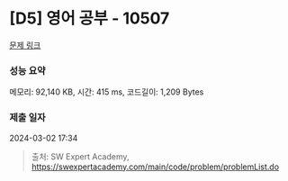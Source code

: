 # [D5] 영어 공부 - 10507 

[문제 링크](https://swexpertacademy.com/main/code/problem/problemDetail.do?contestProbId=AXNQOb3avD0DFAXS) 

### 성능 요약

메모리: 92,140 KB, 시간: 415 ms, 코드길이: 1,209 Bytes

### 제출 일자

2024-03-02 17:34



> 출처: SW Expert Academy, https://swexpertacademy.com/main/code/problem/problemList.do
